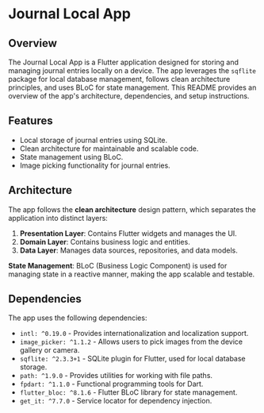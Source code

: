 # Journal Local App

## Overview

The Journal Local App is a Flutter application designed for storing and managing journal entries locally on a device. The app leverages the `sqflite` package for local database management, follows clean architecture principles, and uses BLoC for state management. This README provides an overview of the app's architecture, dependencies, and setup instructions.

## Features

- Local storage of journal entries using SQLite.
- Clean architecture for maintainable and scalable code.
- State management using BLoC.
- Image picking functionality for journal entries.

## Architecture

The app follows the **clean architecture** design pattern, which separates the application into distinct layers:

1. **Presentation Layer**: Contains Flutter widgets and manages the UI.
2. **Domain Layer**: Contains business logic and entities.
3. **Data Layer**: Manages data sources, repositories, and data models.

**State Management**: BLoC (Business Logic Component) is used for managing state in a reactive manner, making the app scalable and testable.

## Dependencies

The app uses the following dependencies:

- `intl: ^0.19.0` - Provides internationalization and localization support.
- `image_picker: ^1.1.2` - Allows users to pick images from the device gallery or camera.
- `sqflite: ^2.3.3+1` - SQLite plugin for Flutter, used for local database storage.
- `path: ^1.9.0` - Provides utilities for working with file paths.
- `fpdart: ^1.1.0` - Functional programming tools for Dart.
- `flutter_bloc: ^8.1.6` - Flutter BLoC library for state management.
- `get_it: ^7.7.0` - Service locator for dependency injection.
